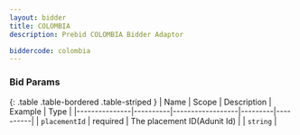 ```yaml
---
layout: bidder
title: COLOMBIA
description: Prebid COLOMBIA Bidder Adaptor

biddercode: colombia
---
```



### Bid Params

{: .table .table-bordered .table-striped }
| Name          | Scope    | Description      | Example | Type     |
|---------------|----------|------------------|---------|----------|
| `placementId` | required | The placement ID(Adunit Id) |         | `string` |

